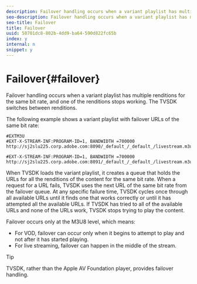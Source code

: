 ```yaml
---
description: Failover handling occurs when a variant playlist has multiple renditions for the same bit rate, and one of the renditions stops working. The TVSDK switches between renditions.
seo-description: Failover handling occurs when a variant playlist has multiple renditions for the same bit rate, and one of the renditions stops working. The TVSDK switches between renditions.
seo-title: Failover
title: Failover
uuid: 50701dc8-802b-4dd9-ba64-590d822fc65b
index: y
internal: n
snippet: y
---
```


# Failover{#failover}

Failover handling occurs when a variant playlist has multiple renditions for the same bit rate, and one of the renditions stops working. The TVSDK switches between renditions.

The following example shows a variant playlist with failover URLs of the same bit rate: 

```
#EXTM3U
#EXT-X-STREAM-INF:PROGRAM-ID=1, BANDWIDTH =700000
http://sj2slu225.corp.adobe.com:8090/_default_/_default_/livestream.m3u8   

#EXT-X-STREAM-INF:PROGRAM-ID=1, BANDWIDTH =700000
http://sj2slu225.corp.adobe.com:8091/_default_/_default_/livestream.m3u8
```

When TVSDK loads the variant playlist, it creates a queue that holds the URLs for all the renditions of the content for the same bit rate. When a request for a URL fails, TVSDK uses the next URL of the same bit rate from the failover queue. At any specific failure time, TVSDK cycles once through all available URLs until it finds one that works correctly or until it has attempted all the available URLs. If TVSDK has tried to all of the available URLs and none of the URLs work, TVSDK stops trying to play the content.

Failover occurs only at the M3U8 level, which means:

* For VOD, failover can occur only when it begins to attempt to play and not after it has started playing. 
* For live streaming, failover can happen in the middle of the stream.

>[!TIP]
>
>TVSDK, rather than the Apple AV Foundation player, provides failover handling.

